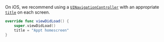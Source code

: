 On iOS, we recommend using a [`UINavigationController`](https://developer.apple.com/documentation/uikit/uinavigationcontroller) with an appropriate [`title`](https://developer.apple.com/documentation/uikit/uiviewcontroller/1621364-title) on each screen.

```swift
override func viewDidLoad() {
    super.viewDidLoad()
    title = "Appt homescreen"
}
```
